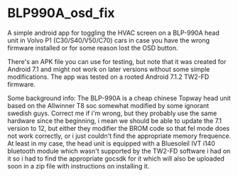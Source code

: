 # BLP990A_osd_fix
A simple android app for toggling the HVAC screen on a BLP-990A head unit in Volvo P1 (C30/S40/V50/C70) cars in case you have the wrong firmware installed or for some reason lost the OSD button.

There's an APK file you can use for testing, but note that it was created for Android 7.1 and might not work on later versions without some simple modifications.
The app was tested on a rooted Android 7.1.2 TW2-FD firmware.

Some background info:
The BLP-990A is a cheap chinese Topway head unit based on the Allwinner T8 soc somewhat modified by some ignorant swedish guys.
Correct me if i'm wrong, but they probably use the same hardware since the beginning, i mean we should be able to update the 7.1 version to 12, but either they modifier the BROM code so that fel mode does not work correctly, or i just couldn't find the appropriate memory frequence. At least in my case, the head unit is equipped with a Bluesoleil IVT i140 bluetooth module which wasn't supported by the TW2-FD software i had on it so i had to find the appropriate gocsdk for it which will also be uploaded soon in a zip file with instructions on installing it.
